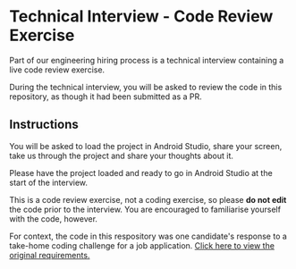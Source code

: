 # Technical Interview - Code Review Exercise

Part of our engineering hiring process is a technical interview containing a live code review exercise. 

During the technical interview, you will be asked to review the code in this repository, as though it had been submitted as a PR.

## Instructions

You will be asked to load the project in Android Studio, share your screen, take us through the project and share your thoughts about it.

Please have the project loaded and ready to go in Android Studio at the start of the interview. 

This is a code review exercise, not a coding exercise, so please **do not edit** the code prior to the interview. You are encouraged to familiarise yourself with the code, however.

For context, the code in this respository was one candidate's response to a take-home coding challenge for a job application. [Click here to view the original requirements.](https://github.com/Medibank/coding-challenge-android/tree/21e563cf199cdc025194b1ca05e4ca61b3ce82d4)
